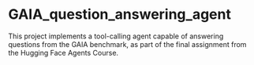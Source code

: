 # GAIA_question_answering_agent
This project implements a tool-calling agent capable of answering questions from the GAIA benchmark, as part of the final assignment from the Hugging Face Agents Course.  

